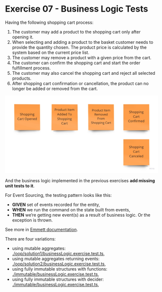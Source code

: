 # Exercise 07 - Business Logic Tests

Having the following shopping cart process:

1. The customer may add a product to the shopping cart only after opening it.
2. When selecting and adding a product to the basket customer needs to provide the quantity chosen. The product price is calculated by the system based on the current price list.
3. The customer may remove a product with a given price from the cart.
4. The customer can confirm the shopping cart and start the order fulfillment process.
5. The customer may also cancel the shopping cart and reject all selected products.
6. After shopping cart confirmation or cancellation, the product can no longer be added or removed from the cart.

![events](./assets/events.jpg)

And the business logic implemented in the previous exercises **add missing unit tests to it**.

For Event Sourcing, the testing pattern looks like this:

- **GIVEN** set of events recorded for the entity,
- **WHEN** we run the command on the state built from events,
- **THEN** we’re getting new event(s) as a result of business logic. Or the exception is thrown.

See more in [Emmett documentation](https://event-driven-io.github.io/emmett/getting-started.html#unit-testing).

There are four variations:

- using mutable aggregates: [./oop/solution1/businessLogic.exercise.test.ts](./oop/solution1/businessLogic.exercise.test.ts),
- using mutable aggregates returning events: [./oop/solution2/businessLogic.exercise.test.ts](./oop/solution2/businessLogic.exercise.test.ts),
- using fully immutable structures with functions: [./immutable/businessLogic.exercise.test.ts](./immutable/solution1/businessLogic.exercise.test.ts),
- using fully immutable structures with decider: [./immutable/businessLogic.exercise.test.ts](./immutable/solution2/businessLogic.exercise.test.ts),
